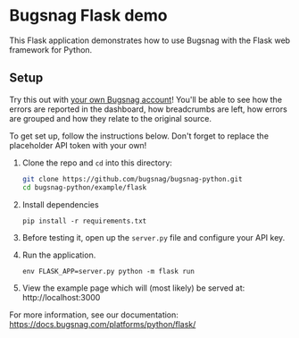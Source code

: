 # Bugsnag Flask demo

This Flask application demonstrates how to use Bugsnag with the Flask web framework for Python.

## Setup

Try this out with [your own Bugsnag account](https://app.bugsnag.com/user/new)! You'll be able to see how the errors are reported in the dashboard, how breadcrumbs are left, how errors are grouped and how they relate to the original source.

To get set up, follow the instructions below. Don't forget to replace the placeholder API token with your own!

1. Clone the repo and `cd` into this directory:
    ```sh
    git clone https://github.com/bugsnag/bugsnag-python.git
    cd bugsnag-python/example/flask
    ```

1. Install dependencies
    ```shell
    pip install -r requirements.txt
    ```

1. Before testing it, open up the `server.py`
file and configure your API key.

1. Run the application.
    ```shell
    env FLASK_APP=server.py python -m flask run
    ```

1. View the example page which will (most likely) be served at: http://localhost:3000

For more information, see our documentation:
https://docs.bugsnag.com/platforms/python/flask/
